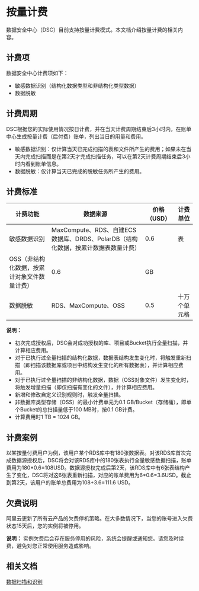 # 按量计费

数据安全中心（DSC）目前支持按量计费模式。本文档介绍按量计费的相关内容。

## 计费项

数据安全中心计费项如下：

-   敏感数据识别（结构化数据类型和非结构化类型数据）
-   数据脱敏

## 计费周期

DSC根据您的实际使用情况按日计费，并在当天计费周期结束后3小时内，在账单中心生成按量计费（后付费）账单，列出当日的用量和费用。

-   敏感数据识别：仅计算当天已完成扫描的表和文件所产生的费用；如果未在当天内完成扫描而是在第2天才完成扫描任务，可以在第2天计费周期结束后3小时内看到账单信息。
-   数据脱敏：仅计算当天已完成的脱敏任务所产生的费用。

## 计费标准

|计费功能|数据来源|价格（USD）|计费单位|
|----|----|-------|----|
|敏感数据识别|MaxCompute、RDS、自建ECS数据库、DRDS、PolarDB（结构化数据，按累计数据表数量计费）|0.6|表|
|OSS（非结构化数据，按累计对象文件数量计费）|0.6|GB|
|数据脱敏|RDS、MaxCompute、OSS|0.5|十万个单元格|

**说明：**

-   初次完成授权后，DSC会对成功授权的库、项目或Bucket执行全量扫描，并计算相应费用。
-   对于已执行过全量扫描的结构化数据，数据表结构发生变化时，将触发重新扫描（即扫描该数据库或项目中结构发生变化的所有数据表），并计算相应费用。
-   对于已执行过全量扫描的非结构化数据，数据（OSS对象文件）发生变化时，将触发增量扫描（即仅扫描有变化的文件），并计算相应费用。
-   新增和修改自定义识别规则时，触发全量扫描。
-   非数据库类型存储（OSS）的最小计费单元为0.1 GB/Bucket（存储桶），即单个Bucket的总扫描量低于100 MB时，按0.1 GB计费。
-   计算费用时1 TB = 1024 GB。

## 计费案例

以某按量付费用户为例，该用户某个RDS库中有180张数据表。对该RDS库首次完成数据源授权后，DSC将会对该RDS库中的180张表执行全量敏感数据扫描，账单费用为180\*0.6=108USD。数据源授权完成后第2天，该RDS库中有6张表结构产生了变化，DSC将对这6张表重新扫描，对应的账单费用为6\*0.6=3.6USD。截止到第2天，该用户的账单总费用为108+3.6=111.6 USD。

## 欠费说明

阿里云更新了所有云产品的欠费停机策略。在大多数情况下，当您的账号进入欠费状态15天后，您的实例将被停用。

**说明：** 实例欠费后会存在服务停用的风险，系统会提醒或通知您。请您及时续费，避免对您正常使用服务造成影响。

## 相关文档

[数据扫描和识别](/intl.zh-CN/常见问题/数据扫描和识别.md)

